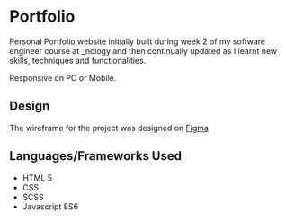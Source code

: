 # Portfolio

Personal Portfolio website initially built during week 2 of my software engineer course at _nology and then continually updated as I learnt new skills, techniques and functionalities.

Responsive on PC or Mobile.

## Design

The wireframe for the project was designed on [Figma](https://www.figma.com/file/g5P24AblZ7xI1siDnIzcTL/Portfolio?node-id=0%3A1)

## Languages/Frameworks Used
- HTML 5
- CSS
- SCSS
- Javascript ES6
